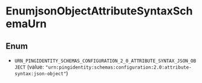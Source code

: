 

# EnumjsonObjectAttributeSyntaxSchemaUrn

## Enum


* `URN_PINGIDENTITY_SCHEMAS_CONFIGURATION_2_0_ATTRIBUTE_SYNTAX_JSON_OBJECT` (value: `"urn:pingidentity:schemas:configuration:2.0:attribute-syntax:json-object"`)



